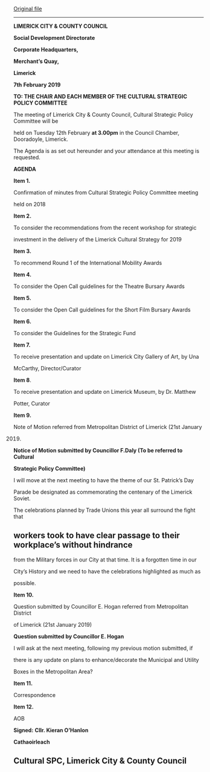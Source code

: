 [Original file](https://www.limerick.ie/sites/default/files/media/documents/2019-02/Agenda%20Cultural%20SPC%2012th%20Feb%202019.pdf)

---
**LIMERICK CITY & COUNTY COUNCIL**

**Social Development Directorate**

**Corporate Headquarters,**

**Merchant’s Quay,**

**Limerick**

**7th** **February 2019**

**TO: THE CHAIR AND EACH MEMBER OF THE CULTURAL STRATEGIC POLICY COMMITTEE**

The meeting of Limerick City & County Council, Cultural Strategic Policy Committee will be

held on Tuesday 12th February **at 3.00pm** in the Council Chamber, Dooradoyle, Limerick.

The Agenda is as set out hereunder and your attendance at this meeting is requested.

**AGENDA**

**Item 1.**

Confirmation of minutes from Cultural Strategic Policy Committee meeting

held on 2018

**Item 2.**

To consider the recommendations from the recent workshop for strategic

investment in the delivery of the Limerick Cultural Strategy for 2019

**Item 3.**

To recommend Round 1 of the International Mobility Awards

**Item 4.**

To consider the Open Call guidelines for the Theatre Bursary Awards

**Item 5.**

To consider the Open Call guidelines for the Short Film Bursary Awards

**Item 6.**

To consider the Guidelines for the Strategic Fund

**Item 7.**

To receive presentation and update on Limerick City Gallery of Art, by Una

McCarthy, Director/Curator

**Item 8**.

To receive presentation and update on Limerick Museum, by Dr. Matthew

Potter, Curator

**Item 9.**

Note of Motion referred from Metropolitan District of Limerick (21st January

2019)

**Notice of Motion submitted by Councillor F.Daly (To be referred to Cultural**

**Strategic Policy Committee)**

I will move at the next meeting to have the theme of our St. Patrick’s Day

Parade be designated as commemorating the centenary of the Limerick Soviet.

The celebrations planned by Trade Unions this year all surround the fight that

workers took to have clear passage to their workplace’s without hindrance
---
from the Military forces in our City at that time. It is a forgotten time in our

City’s History and we need to have the celebrations highlighted as much as

possible.

**Item 10.**

Question submitted by Councillor E. Hogan referred from Metropolitan District

of Limerick (21st January 2019)

**Question submitted by Councillor E. Hogan**

I will ask at the next meeting, following my previous motion submitted, if

there is any update on plans to enhance/decorate the Municipal and Utility

Boxes in the Metropolitan Area?

**Item 11.**

Correspondence

**Item 12.**

AOB

**Signed:** **Cllr. Kieran O’Hanlon**

**Cathaoirleach**

**Cultural SPC, Limerick City & County Council**
---
